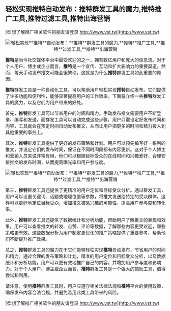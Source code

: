 ## **轻松实现**推特**自动发布：**推特**群发工具的魔力,**推特**推广工具,**推特**过滤工具,**推特**出海营销**

[😍想了解推广相关软件的朋友请登录 http://www.vst.tw](http://www.vst.tw)

 <center><img src="https://vst.tw/MP4/tuiguang/png/8.png" alt="轻松实现**推特**自动发布：**推特**群发工具的魔力,**推特**推广工具,**推特**过滤工具,**推特**出海营销"></center>

**推特**是当今社交媒体平台中最受欢迎的之一，拥有数亿用户和庞大的信息流。对于个人用户、博主或企业而言，**推特**是一个宣传、互动和扩大影响力的重要渠道。然而，每天手动发布推文可能会很繁琐，这就是为什么**推特**群发工具如此重要的原因。

**推特**群发工具是一种自动化工具，可以帮助用户轻松实现**推特**自动发布。它们提供了许多功能和便利性，能够显著提高用户的工作效率。下面将介绍一些**推特**群发工具的魔力，以及它们为用户带来的好处。

首先，**推特**群发工具可以节省用户的时间和精力。手动发布推文需要用户不断登录、编写和发送，而群发工具可以自动完成这些步骤。用户只需设定好发布时间和内容，工具就会在预定时间自动发布推文，从而让用户把更多的时间和精力投入到其他重要的事务上。

其次，**推特**群发工具提供了更好的发布策略和计划。用户可以预先编写好一系列的推文，并设定它们的发布时间，保证在不同时间段都有内容更新。这对于个人博主和营销人员来说非常有用，他们可以根据目标受众的在线时间和兴趣爱好，合理安排推文的发布时间，从而提高曝光率和用户参与度。

 <center><img src="https://vst.tw/MP4/tuiguang/png/8.png" alt="轻松实现**推特**自动发布：**推特**群发工具的魔力,**推特**推广工具,**推特**过滤工具,**推特**出海营销"></center>

第三，**推特**群发工具还提供了更精准的用户定位和目标受众分析。通过群发工具，用户可以设置关键词、话题或地理位置等参数，将推文发送给特定的受众群体。这样可以更好地定位目标受众，增加推文被感兴趣的可能性，提高用户参与度和转化率。

此外，**推特**群发工具还提供了数据统计和分析功能，帮助用户了解推文的表现和效果。用户可以查看推文的转发、点赞、评论等数据，了解哪些内容更受欢迎，哪些策略更有效。这些数据分析为用户制定更优化的推广策略提供了重要参考，帮助他们不断提升推广效果。

总之，**推特**群发工具的魔力在于它们能够轻松实现**推特**自动发布，节省用户的时间和精力。通过合理的发布策略和计划，精准的用户定位和目标受众分析，以及数据统计和分析功能，用户可以更有效地推广自己的内容，并增加用户参与度和影响力。对于个人用户、博主或企业而言，**推特**群发工具是一个强大的辅助工具，值得尝试和利用。

请注意，使用**推特**群发工具时，用户应遵守相关法律法规和**推特**平台的使用政策，确保发布内容合法合规，并避免滥用此类工具带来的风险。

[😍想了解推广相关软件的朋友请登录 http://www.vst.tw](http://www.vst.tw)



